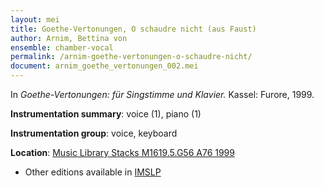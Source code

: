 ```yaml
---
layout: mei
title: Goethe-Vertonungen, O schaudre nicht (aus Faust)
author: Arnim, Bettina von
ensemble: chamber-vocal
permalink: /arnim-goethe-vertonungen-o-schaudre-nicht/
document: arnim_goethe_vertonungen_002.mei
---
```


In *Goethe-Vertonungen: für Singstimme und Klavier.* Kassel: Furore, 1999.

**Instrumentation summary**: voice (1), piano (1)

**Instrumentation group**: voice, keyboard

**Location**: <a href="https://tufts-primo.hosted.exlibrisgroup.com/permalink/f/bnf7qa/01TUN_ALMA2194665740003851" target="_blank">Music Library Stacks M1619.5.G56 A76 1999</a>
- Other editions available in <a href="https://imslp.org/wiki/Gedichte_von_Goethe_in_Compositionen_(Friedlaender%2C_Max)" target="_blank">IMSLP</a>
